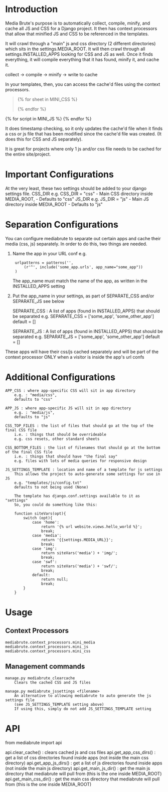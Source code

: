 Introduction
============

Media Brute's purpose is to automatically collect, compile, minify, and cache all JS and CSS for a Django project. It then has context processors that allow that minified JS and CSS to be referenced in the templates.

It will crawl through a "main" js and css directory (2 different directories) which sits in the settings.MEDIA_ROOT. It will then crawl through all settings.INSTALLED_APPS looking for CSS and JS as well. Once it finds everything, it will compile everything that it has found, minify it, and cache it.

collect -> compile -> minify -> write to cache

In your templates, then, you can access the cache'd files using the context processors.

> {% for sheet in MINI_CSS %}
>	<link rel="stylesheet" type="text/css" href="{{ sheet }}" />
> {% endfor %}

{% for script in MINI_JS %}
	<script src="{{ script }}"></script>
{% endfor %}


It does timestamp checking, so it only updates the cache'd file when it finds a css or js file that has been modified since the cache'd file was created. (It does this for CSS and JS separately).

It is great for projects where only 1 js and/or css file needs to be cached for the entire site/project.

Important Configurations
========================

At the very least, these two settings should be added to your django settings file.
CSS_DIR
	e.g. CSS_DIR = "css"
	- Main CSS directory inside MEDIA_ROOT, 
	- Defaults to "css"
JS_DIR 
	e.g. JS_DIR = "js"
	-  Main JS directory inside MEDIA_ROOT
	- Defaults to "js"

Separation Configurations
=========================

You can configure mediabrute to separate out certain apps and cache their media (css, js) separately.
In order to do this, two things are needed.

1) Name the app in your URL conf
	e.g. 
		
		urlpatterns = patterns('',
		    (r'^', include('some_app.urls', app_name="some_app"))
		)
	The app_name must match the name of the app, as written in the INSTALLED_APPS setting
2) Put the app_name in your settings, as part of SEPARATE_CSS and/or SEPARATE_JS
	see below
	
	
	SEPARATE_CSS : A list of apps (found in INSTALLED_APPS) that should be separated
		e.g. SEPARATE_CSS = ['some_app', 'some_other_app']
		default = []

	SEPARATE_JS : A list of apps (found in INSTALLED_APPS) that should be separated
		e.g. SEPARATE_JS = ['some_app', 'some_other_app']
		default = []

These apps will have their css/js cached separately and will be part of the context processor 
ONLY when a visitor is inside the app's url confs

Additional Configurations	
=========================

	APP_CSS : where app-specific CSS will sit in app directory
		e.g. : "media/css", 
		defaults to "css"

	APP_JS : where app-specific JS will sit in app directory
		e.g. : "media/js", 
		defaults to "js"

	CSS_TOP_FILES : the list of files that should go at the top of the final CSS file
		i.e. : things that should be overrideable
		e.g. css resets, other standard sheets
	
	CSS_BOTTOM_FILES : the list of filenames that should go at the bottom of the final CSS file
		i.e. : things that should have "the final say"
		e.g. files with lots of media queries for responsive design

	JS_SETTINGS_TEMPLATE : location and name of a template for js settings
		This allows the project to auto-generate some settings for use in JS
		e.g. "templates/js/config.txt"
		defaults to not being used (None)

		The template has django.conf.settings available to it as "settings"
		So, you could do something like this:

		function siteVars(opt){
			switch (opt){
				case 'home':
					return '{% url website.views.hello_world %}';
					break;
				case 'media':
					return '{{settings.MEDIA_URL}}';
					break;
				case 'img':
					return siteVars('media') + 'img/';
					break; 
				case 'swf':
					return siteVars('media') + 'swf/';
					break; 
				default:
					return null;
					break;
			}
		}

Usage
=====

Context Processors
------------------

	mediabrute.context_processors.mini_media
	mediabrute.context_processors.mini_js
	mediabrute.context_processors.mini_css

Management commands
-------------------

	manage.py mediabrute_clearcache
		Clears the cached CSS and JS files
		
	manage.py mediabrute_jssettings <filename>
		An alternative to allowing mediabrute to auto generate the js settings file
		(see JS_SETTINGS_TEMPLATE setting above)
		If using this, simply do not add JS_SETTINGS_TEMPLATE setting

API
===

from mediabrute import api

api.clear_cache() : clears cached js and css files
api.get_app_css_dirs() : get a list of css directories found inside apps (not inside the main css directory)
api.get_app_js_dirs() : get a list of js directories found inside apps (not inside the main js directory)
api.get_main_js_dir() : get the main js directory that mediabrute will pull from (this is the one inside MEDIA_ROOT)
api.get_main_css_dir() : get the main css directory that mediabrute will pull from (this is the one inside MEDIA_ROOT)


	